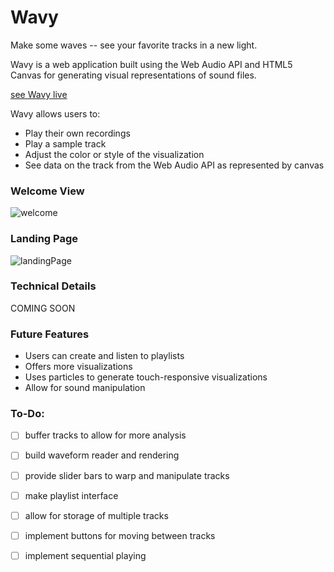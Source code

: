 # Wavy

Make some waves -- see your favorite tracks in a new light.

Wavy is a web application built using the Web Audio API and HTML5 Canvas for generating visual representations of sound files.

[see Wavy live][heroku]

[heroku]: http://millsoper.github.io/wavy

Wavy allows users to:

- Play their own recordings
- Play a sample track
- Adjust the color or style of the visualization
- See data on the track from the Web Audio API as represented by canvas

### Welcome View
![welcome]

### Landing Page
![landingPage]

### Technical Details
COMING SOON

### Future Features
* Users can create and listen to playlists
* Offers more visualizations
* Uses particles to generate touch-responsive visualizations
* Allow for sound manipulation

### To-Do:
* [ ] buffer tracks to allow for more analysis
* [ ] build waveform reader and rendering
* [ ] provide slider bars to warp and manipulate tracks
* [ ] make playlist interface
* [ ] allow for storage of multiple tracks
* [ ] implement buttons for moving between tracks
* [ ] implement sequential playing


[welcome]: ./welcome.png
[landingPage]: ./landing.png
